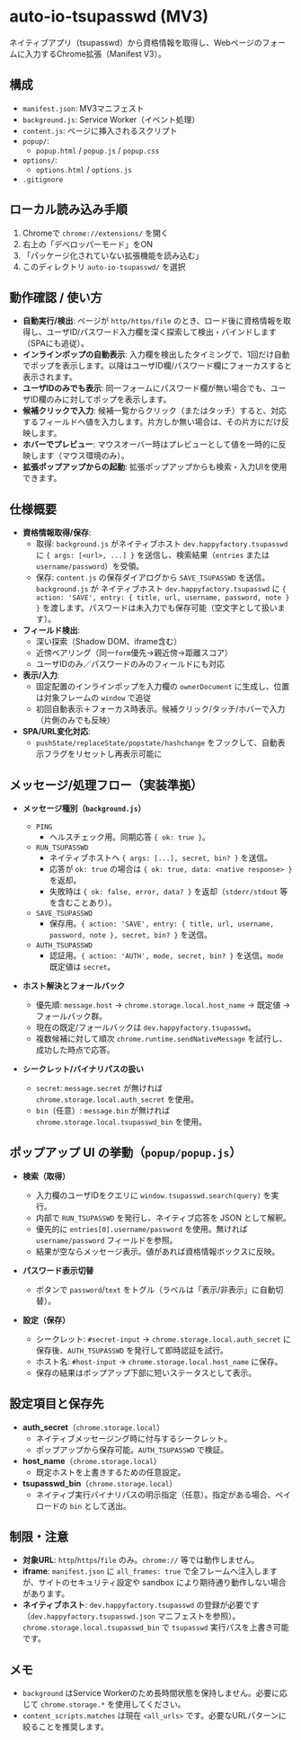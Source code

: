 # auto-io-tsupasswd (MV3)

ネイティブアプリ（tsupasswd）から資格情報を取得し、Webページのフォームに入力するChrome拡張（Manifest V3）。

## 構成
- `manifest.json`: MV3マニフェスト
- `background.js`: Service Worker（イベント処理）
- `content.js`: ページに挿入されるスクリプト
- `popup/`:
  - `popup.html` / `popup.js` / `popup.css`
- `options/`:
  - `options.html` / `options.js`
- `.gitignore`

## ローカル読み込み手順
1. Chromeで `chrome://extensions/` を開く
2. 右上の「デベロッパーモード」をON
3. 「パッケージ化されていない拡張機能を読み込む」
4. このディレクトリ `auto-io-tsupasswd/` を選択

## 動作確認 / 使い方
- **自動実行/検出**: ページが `http/https/file` のとき、ロード後に資格情報を取得し、ユーザID/パスワード入力欄を深く探索して検出・バインドします（SPAにも追従）。
- **インラインポップの自動表示**: 入力欄を検出したタイミングで、1回だけ自動でポップを表示します。以降はユーザID欄/パスワード欄にフォーカスすると表示されます。
- **ユーザIDのみでも表示**: 同一フォームにパスワード欄が無い場合でも、ユーザID欄のみに対してポップを表示します。
- **候補クリックで入力**: 候補一覧からクリック（またはタッチ）すると、対応するフィールドへ値を入力します。片方しか無い場合は、その片方にだけ反映します。
- **ホバーでプレビュー**: マウスオーバー時はプレビューとして値を一時的に反映します（マウス環境のみ）。
- **拡張ポップアップからの起動**: 拡張ポップアップからも検索・入力UIを使用できます。

## 仕様概要
- **資格情報取得/保存**:
  - 取得: `background.js` がネイティブホスト `dev.happyfactory.tsupasswd` に `{ args: [<url>, ...] }` を送信し、検索結果（`entries` または `username/password`）を受領。
  - 保存: `content.js` の保存ダイアログから `SAVE_TSUPASSWD` を送信。`background.js` が ネイティブホスト `dev.happyfactory.tsupasswd` に `{ action: 'SAVE', entry: { title, url, username, password, note } }` を渡します。パスワードは未入力でも保存可能（空文字として扱います）。
- **フィールド検出**:
  - 深い探索（Shadow DOM、iframe含む）
  - 近傍ペアリング（同一`form`優先→親近傍→距離スコア）
  - ユーザIDのみ／パスワードのみのフィールドにも対応
- **表示/入力**:
  - 固定配置のインラインポップを入力欄の `ownerDocument` に生成し、位置は対象フレームの `window` で追従
  - 初回自動表示＋フォーカス時表示。候補クリック/タッチ/ホバーで入力（片側のみでも反映）
- **SPA/URL変化対応**:
  - `pushState/replaceState/popstate/hashchange` をフックして、自動表示フラグをリセットし再表示可能に

## メッセージ/処理フロー（実装準拠）
- **メッセージ種別（`background.js`）**
  - `PING`
    - ヘルスチェック用。同期応答 `{ ok: true }`。
  - `RUN_TSUPASSWD`
    - ネイティブホストへ `{ args: [...], secret, bin? }` を送信。
    - 応答が `ok: true` の場合は `{ ok: true, data: <native response> }` を返却。
    - 失敗時は `{ ok: false, error, data? }` を返却（`stderr/stdout` 等を含むことあり）。
  - `SAVE_TSUPASSWD`
    - 保存用。`{ action: 'SAVE', entry: { title, url, username, password, note }, secret, bin? }` を送信。
  - `AUTH_TSUPASSWD`
    - 認証用。`{ action: 'AUTH', mode, secret, bin? }` を送信。`mode` 既定値は `secret`。

- **ホスト解決とフォールバック**
  - 優先順: `message.host` → `chrome.storage.local.host_name` → 既定値 → フォールバック群。
  - 現在の既定/フォールバックは `dev.happyfactory.tsupasswd`。
  - 複数候補に対して順次 `chrome.runtime.sendNativeMessage` を試行し、成功した時点で応答。

- **シークレット/バイナリパスの扱い**
  - `secret`: `message.secret` が無ければ `chrome.storage.local.auth_secret` を使用。
  - `bin`（任意）: `message.bin` が無ければ `chrome.storage.local.tsupasswd_bin` を使用。

## ポップアップ UI の挙動（`popup/popup.js`）
- **検索（取得）**
  - 入力欄のユーザIDをクエリに `window.tsupasswd.search(query)` を実行。
  - 内部で `RUN_TSUPASSWD` を発行し、ネイティブ応答を JSON として解釈。
  - 優先的に `entries[0].username/password` を使用。無ければ `username/password` フィールドを参照。
  - 結果が空ならメッセージ表示。値があれば資格情報ボックスに反映。

- **パスワード表示切替**
  - ボタンで `password`/`text` をトグル（ラベルは「表示/非表示」に自動切替）。

- **設定（保存）**
  - シークレット: `#secret-input` → `chrome.storage.local.auth_secret` に保存後、`AUTH_TSUPASSWD` を発行して即時認証を試行。
  - ホスト名: `#host-input` → `chrome.storage.local.host_name` に保存。
  - 保存の結果はポップアップ下部に短いステータスとして表示。

## 設定項目と保存先
- **auth_secret**（`chrome.storage.local`）
  - ネイティブメッセージング時に付与するシークレット。
  - ポップアップから保存可能。`AUTH_TSUPASSWD` で検証。
- **host_name**（`chrome.storage.local`）
  - 既定ホストを上書きするための任意設定。
- **tsupasswd_bin**（`chrome.storage.local`）
  - ネイティブ実行バイナリパスの明示指定（任意）。指定がある場合、ペイロードの `bin` として送出。

## 制限・注意
- **対象URL**: `http`/`https`/`file` のみ。`chrome://` 等では動作しません。
- **iframe**: `manifest.json` に `all_frames: true` で全フレームへ注入しますが、サイトのセキュリティ設定や sandbox により期待通り動作しない場合があります。
- **ネイティブホスト**: `dev.happyfactory.tsupasswd` の登録が必要です（`dev.happyfactory.tsupasswd.json` マニフェストを参照）。`chrome.storage.local.tsupasswd_bin` で `tsupasswd` 実行パスを上書き可能です。

## メモ
- `background` はService Workerのため長時間状態を保持しません。必要に応じて `chrome.storage.*` を使用してください。
- `content_scripts.matches` は現在 `<all_urls>` です。必要なURLパターンに絞ることを推奨します。
